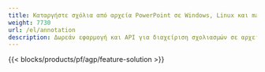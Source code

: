 ```yaml
---
title: Καταργήστε σχόλια από αρχεία PowerPoint σε Windows, Linux και macOS
weight: 7730
url: /el/annotation
description: Δωρεάν εφαρμογή και API για διαχείριση σχολιασμών σε αρχεία PowerPoint όπως PPT, PPTX, PPS, POT, PPSX, PPTM, PPSM, POTX, POTM και ODP
---
```


{{< blocks/products/pf/agp/feature-solution >}} 

